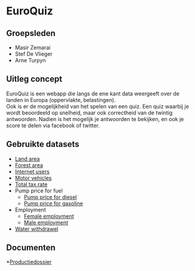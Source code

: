 EuroQuiz
==============

Groepsleden
-----------

* Masir Zemarai
* Stef De Vlieger
* Arne Turpyn

Uitleg concept
--------------

EuroQuiz is een webapp die langs de ene kant data weergeeft over de landen in Europa (oppervlakte, belastingen).  
Ook is er de mogelijkheid van het spelen van een quiz. Een quiz waarbij je wordt beoordeeld op snelheid, maar ook correctheid van de twintig antwoorden. Nadien is het mogelijk je antwoorden te bekijken, en ook je score te delen via facebook of twitter.

Gebruikte datasets
------------------

* [Land area](http://data.worldbank.org/indicator/AG.LND.TOTL.K2)
* [Forest area](http://data.worldbank.org/indicator/AG.LND.FRST.ZS)
* [Internet users](http://data.worldbank.org/indicator/IT.NET.USER.P2)
* [Motor vehicles](http://data.worldbank.org/indicator/IS.VEH.NVEH.P3)
* [Total tax rate](http://data.worldbank.org/indicator/IC.TAX.TOTL.CP.ZS)
* Pump price for fuel
	* [Pump price for diesel](http://data.worldbank.org/indicator/EP.PMP.DESL.CD)
	* [Pump price for gasoline](http://data.worldbank.org/indicator/EP.PMP.SGAS.CD)
* Employment
	* [Female employment](http://data.worldbank.org/indicator/SL.EMP.TOTL.SP.FE.ZS)
	* [Male employment](http://data.worldbank.org/indicator/SL.EMP.TOTL.SP.MA.ZS)
* [Water withdrawel](http://data.worldbank.org/indicator/ER.H2O.FWTL.ZS)

Documenten
----------
*[Productiedossier](dossier.md)